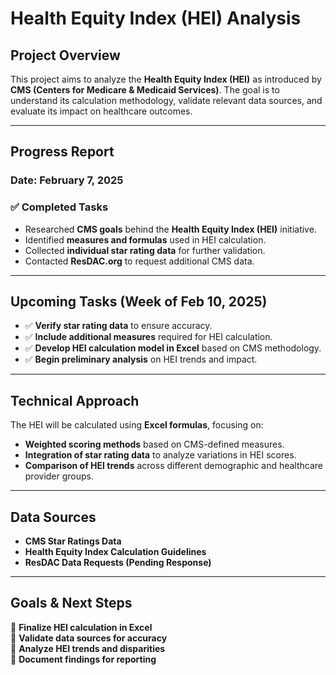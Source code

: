 # **Health Equity Index (HEI) Analysis**

## **Project Overview**
This project aims to analyze the **Health Equity Index (HEI)** as introduced by **CMS (Centers for Medicare & Medicaid Services)**. The goal is to understand its calculation methodology, validate relevant data sources, and evaluate its impact on healthcare outcomes.

---

## **Progress Report**
### **Date:** February 7, 2025  

### ✅ **Completed Tasks**
- Researched **CMS goals** behind the **Health Equity Index (HEI)** initiative.  
- Identified **measures and formulas** used in HEI calculation.  
- Collected **individual star rating data** for further validation.  
- Contacted **ResDAC.org** to request additional CMS data.

---

## **Upcoming Tasks (Week of Feb 10, 2025)**
- ✅ **Verify star rating data** to ensure accuracy.  
- ✅ **Include additional measures** required for HEI calculation.  
- ✅ **Develop HEI calculation model in Excel** based on CMS methodology.  
- ✅ **Begin preliminary analysis** on HEI trends and impact.

---

## **Technical Approach**
The HEI will be calculated using **Excel formulas**, focusing on:
- **Weighted scoring methods** based on CMS-defined measures.  
- **Integration of star rating data** to analyze variations in HEI scores.  
- **Comparison of HEI trends** across different demographic and healthcare provider groups.

---

## **Data Sources**
- **CMS Star Ratings Data**
- **Health Equity Index Calculation Guidelines**
- **ResDAC Data Requests (Pending Response)**

---

## **Goals & Next Steps**
📌 **Finalize HEI calculation in Excel**  
📌 **Validate data sources for accuracy**  
📌 **Analyze HEI trends and disparities**  
📌 **Document findings for reporting**  

